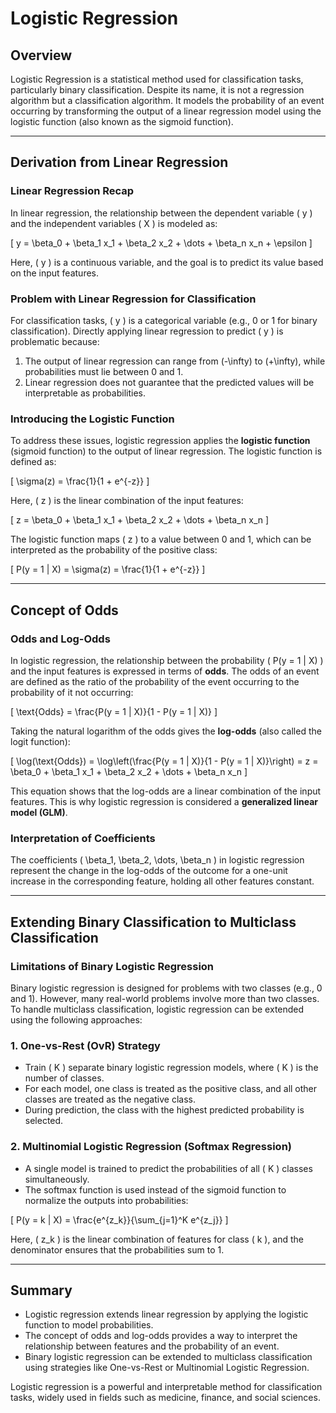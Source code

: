 # Logistic Regression

## Overview
Logistic Regression is a statistical method used for classification tasks, particularly binary classification. Despite its name, it is not a regression algorithm but a classification algorithm. It models the probability of an event occurring by transforming the output of a linear regression model using the logistic function (also known as the sigmoid function).

---

## Derivation from Linear Regression

### Linear Regression Recap
In linear regression, the relationship between the dependent variable \( y \) and the independent variables \( X \) is modeled as:

\[
y = \beta_0 + \beta_1 x_1 + \beta_2 x_2 + \dots + \beta_n x_n + \epsilon
\]

Here, \( y \) is a continuous variable, and the goal is to predict its value based on the input features.

### Problem with Linear Regression for Classification
For classification tasks, \( y \) is a categorical variable (e.g., 0 or 1 for binary classification). Directly applying linear regression to predict \( y \) is problematic because:
1. The output of linear regression can range from \(-\infty\) to \(+\infty\), while probabilities must lie between 0 and 1.
2. Linear regression does not guarantee that the predicted values will be interpretable as probabilities.

### Introducing the Logistic Function
To address these issues, logistic regression applies the **logistic function** (sigmoid function) to the output of linear regression. The logistic function is defined as:

\[
\sigma(z) = \frac{1}{1 + e^{-z}}
\]

Here, \( z \) is the linear combination of the input features:

\[
z = \beta_0 + \beta_1 x_1 + \beta_2 x_2 + \dots + \beta_n x_n
\]

The logistic function maps \( z \) to a value between 0 and 1, which can be interpreted as the probability of the positive class:

\[
P(y = 1 | X) = \sigma(z) = \frac{1}{1 + e^{-z}}
\]

---

## Concept of Odds

### Odds and Log-Odds
In logistic regression, the relationship between the probability \( P(y = 1 | X) \) and the input features is expressed in terms of **odds**. The odds of an event are defined as the ratio of the probability of the event occurring to the probability of it not occurring:

\[
\text{Odds} = \frac{P(y = 1 | X)}{1 - P(y = 1 | X)}
\]

Taking the natural logarithm of the odds gives the **log-odds** (also called the logit function):

\[
\log(\text{Odds}) = \log\left(\frac{P(y = 1 | X)}{1 - P(y = 1 | X)}\right) = z = \beta_0 + \beta_1 x_1 + \beta_2 x_2 + \dots + \beta_n x_n
\]

This equation shows that the log-odds are a linear combination of the input features. This is why logistic regression is considered a **generalized linear model (GLM)**.

### Interpretation of Coefficients
The coefficients \( \beta_1, \beta_2, \dots, \beta_n \) in logistic regression represent the change in the log-odds of the outcome for a one-unit increase in the corresponding feature, holding all other features constant.

---

## Extending Binary Classification to Multiclass Classification

### Limitations of Binary Logistic Regression
Binary logistic regression is designed for problems with two classes (e.g., 0 and 1). However, many real-world problems involve more than two classes. To handle multiclass classification, logistic regression can be extended using the following approaches:

### 1. One-vs-Rest (OvR) Strategy
- Train \( K \) separate binary logistic regression models, where \( K \) is the number of classes.
- For each model, one class is treated as the positive class, and all other classes are treated as the negative class.
- During prediction, the class with the highest predicted probability is selected.

### 2. Multinomial Logistic Regression (Softmax Regression)
- A single model is trained to predict the probabilities of all \( K \) classes simultaneously.
- The softmax function is used instead of the sigmoid function to normalize the outputs into probabilities:

\[
P(y = k | X) = \frac{e^{z_k}}{\sum_{j=1}^K e^{z_j}}
\]

Here, \( z_k \) is the linear combination of features for class \( k \), and the denominator ensures that the probabilities sum to 1.

---

## Summary
- Logistic regression extends linear regression by applying the logistic function to model probabilities.
- The concept of odds and log-odds provides a way to interpret the relationship between features and the probability of an event.
- Binary logistic regression can be extended to multiclass classification using strategies like One-vs-Rest or Multinomial Logistic Regression.

Logistic regression is a powerful and interpretable method for classification tasks, widely used in fields such as medicine, finance, and social sciences.